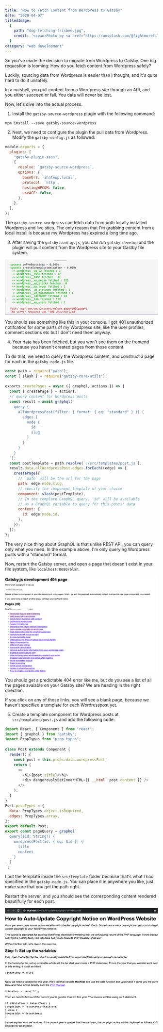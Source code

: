 ```yaml
---
title: "How to Fetch Content from Wordpress to Gatsby"
date: "2020-04-07"
titledImage:
  {
    path: "dog-fetching-frisbee.jpg",
    credit: '<span>Photo by <a href="https://unsplash.com/@fightmorefilms?utm_source=unsplash&amp;utm_medium=referral&amp;utm_content=creditCopyText">Anthony Duran</a> on <a href="https://unsplash.com/s/photos/fetch?utm_source=unsplash&amp;utm_medium=referral&amp;utm_content=creditCopyText">Unsplash</a></span>',
  }
category: "web development"
---
```


So you've made the decision to migrate from Wordpress to Gatsby. One big requestion is looming: How do you fetch content from Wordpress safely?

Luckily, sourcing data from Wordpress is easier than I thought, and it's quite hard to do it unsafely.

In a nutshell, you pull content from a Wordpress site through an API, and you either succeed or fail. You data will never be lost.

Now, let's dive into the actual process.

1. Install the `gatsby-source-wordpress` plugin with the following command:

```shell
npm install --save gatsby-source-wordpress
```

2. Next, we need to configure the plugin the pull data from Wordpress. Modify the `gatsby-config.js` as followed:

```js
module.exports = {
  plugins: [
    "gatsby-plugin-sass",
    {
      resolve: `gatsby-source-wordpress`,
      options: {
        baseUrl: `ihatewp.local`,
        protocol: `http`,
        hostingWPCOM: false,
        useACF: false,
      },
    },
  ],
};
```

The `gatsby-source-wordpress` can fetch data from both locally installed Wordpress and live sites. The only reason that I'm grabbing content from a local install is because my Wordpress has expired a long time ago.

3. After saving the `gatsby.config.js`, you can run `gatsby develop` and the plugin will pull content from the Wordpress site to your Gastby file system.

![pulling-content-from-wordpress-to-gatsby.png](./pulling-content-from-wordpress-to-gatsby.png)

You should see something like this in your console. I got 401 unauthorized notifcation for some parts of my Wordpress site, like the user profiles, comment sections etc but I don't need them anyway.

4. Your data has been fetched, but you won't see them on the frontend because you haven't created pages from those content.

To do that, we need to query the Wordpress content, and construct a page for each in the `gatsby-node.js` file.

```js
const path = require("path");
const { slash } = require("gatsby-core-utils");

exports.createPages = async ({ graphql, actions }) => {
  const { createPage } = actions;
  // query content for Wordpress posts
  const result = await graphql(`
    query {
      allWordpressPost(filter: { format: { eq: "standard" } }) {
        edges {
          node {
            id
            slug
          }
        }
      }
    }
  `);
  const postTemplate = path.resolve(`./src/templates/post.js`);
  result.data.allWordpressPost.edges.forEach((edge) => {
    createPage({
      // `path` will be the url for the page
      path: edge.node.slug,
      // specify the component template of your choice
      component: slash(postTemplate),
      // In the template GraphQL query, 'id' will be available
      // as a GraphQL variable to query for this posts' data
      context: {
        id: edge.node.id,
      },
    });
  });
};
```

The very nice thing about GraphQL is that unlike REST API, you can query only what you need. In the example above, I'm only querying Wordpress posts with a “standard” format.

Now, restart the Gatsby server, and open a page that doesn't exist in your file system, like `localhost:8080/blah`.

![list-of-wordpress-post.png](list-of-wordpress-post.png)

You should get a predictable 404 error like me, but do you see a list of all the pages avaiable on your Gatsby site? We are heading in the right direction.

If you click on any of those links, you will see a blank page, because we haven't specified a template for each Wordresspost yet.

5. Create a template component for Wordpress posts at `src/templates/post.js` and add the following code:

```js
import React, { Component } from "react";
import { graphql } from "gatsby";
import PropTypes from "prop-types";

class Post extends Component {
  render() {
    const post = this.props.data.wordpressPost;
    return (
      <>
        <h1>{post.title}</h1>
        <div dangerouslySetInnerHTML={{ __html: post.content }} />
      </>
    );
  }
}
Post.propTypes = {
  data: PropTypes.object.isRequired,
  edges: PropTypes.array,
};
export default Post;
export const pageQuery = graphql`
  query($id: String!) {
    wordpressPost(id: { eq: $id }) {
      title
      content
    }
  }
`;
```

I put the template inside the `src/template` folder because that's what I had specified in the `gatsby-node.js`. You can place it in anywhere you like, just make sure that you get the path right.

Restart the server, and you should see the corresponding content rendered beautifully for each post.

![wordpress-post.png](wordpress-post.png)
